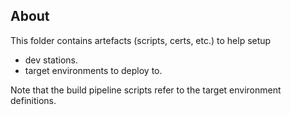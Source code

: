 ## About ##

This folder contains artefacts (scripts, certs, etc.) to help setup 

* dev stations.
* target environments to deploy to.

Note that the build pipeline scripts refer to the target environment definitions.